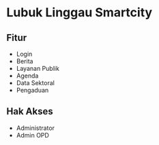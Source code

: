 # Lubuk Linggau Smartcity 

## Fitur
- Login
- Berita
- Layanan Publik
- Agenda
- Data Sektoral
- Pengaduan

## Hak Akses
- Administrator
- Admin OPD
